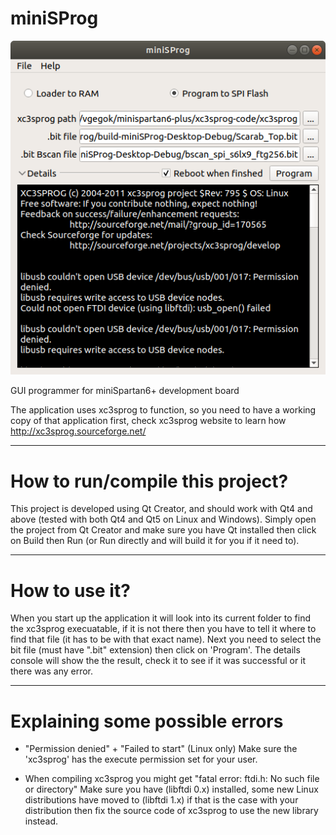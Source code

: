miniSProg
=========
![image](https://github.com/vgegok/miniSProg/blob/vgegok/Screenshot/Screenshot.png)

GUI programmer for miniSpartan6+ development board

The application uses xc3sprog to function, so you need to have a working
copy of that application first, check xc3sprog website to learn how 
http://xc3sprog.sourceforge.net/

---------
# How to run/compile this project?

This project is developed using Qt Creator, and should work with Qt4 and
above (tested with both Qt4 and Qt5 on Linux and Windows). Simply open the 
project from Qt Creator and make sure you have Qt installed then click on Build 
then Run (or Run directly and will build it for you if it need to).


---------
# How to use it?

When you start up the application it will look into its current folder to find 
the xc3sprog execuatable, if it is not there then you have to tell it where to 
find that file (it has to be with that exact name). Next you need to select the 
bit file (must have ".bit" extension) then click on 'Program'. The details 
console will show the the result, check it to see if it was successful or it 
there was any error.


---------
# Explaining some possible errors

- "Permission denied" + "Failed to start"
(Linux only) Make sure the 'xc3sprog' has the execute permission set for your 
user.

- When compiling xc3sprog you might get "fatal error: ftdi.h: No such file or directory"
Make sure you have (libftdi 0.x) installed, some new Linux distributions have 
moved to (libftdi 1.x) if that is the case with your distribution then fix the 
source code of xc3sprog to use the new library instead.
